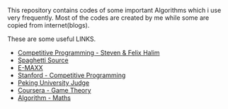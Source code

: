 This repository contains codes of some important Algorithms which i use very frequently.
Most of the codes are created by me while some are copied from internet(blogs).

These are some useful LINKS. 
* [Competitive Programming - Steven & Felix Halim ](http://www.comp.nus.edu.sg/~stevenha/myteaching/competitive_programming/cp1.pdf)
* [Spaghetti Source](http://www.prefield.com/algorithm/)
* [E-MAXX](http://e-maxx.ru/)
* [Stanford - Competitive Programming](http://www.stanford.edu/class/cs97si/)
* [Peking University Judge](http://poj.org/pastcontests)
* [Coursera - Game Theory](https://class.coursera.org/cgt-002/wiki/syllabus)
* [Algorithm - Maths](http://www.cut-the-knot.org/probability.shtml)

